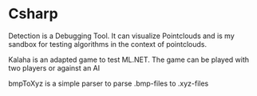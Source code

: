 # Csharp

Detection 
is a Debugging Tool. It can visualize Pointclouds and is my sandbox for testing algorithms in the context of pointclouds.

Kalaha
is an adapted game to test ML.NET. The game can be played with two players or against an AI

bmpToXyz
is a simple parser to parse .bmp-files to .xyz-files
